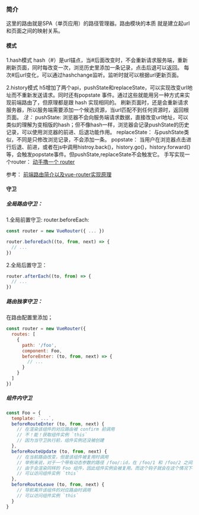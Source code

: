 ### 简介
这里的路由就是SPA（单页应用）的路径管理器。路由模块的本质 就是建立起url和页面之间的映射关系。

#### 模式
1.hash模式
hash（#）是url锚点，当#后面改变时，不会重新请求服务端，重新刷新页面，同时每改变一次，浏览历史里添加一条记录，点击后退可以返回。
每次#后url变化，可以通过hashchange监听。监听时就可以根据url更新页面。

2.history模式
h5增加了两个api，pushState和replaceState，可以实现改变url地址而不重新发送请求。同时还有popstate 事件。通过这些就能用另一种方式来实现前端路由了，但原理都是跟 hash 实现相同的。
刷新页面时，还是会重新请求服务器，所以服务端需要添加一个候选资源，当url匹配不到任何资源时，返回根页面。
*注：*
pushState:
浏览器不会向服务端请求数据，直接改变url地址，可以类似的理解为变相版的hash；但不像hash一样，浏览器会记录pushState的历史记录，可以使用浏览器的前进、后退功能作用。
replaceState：
与pushState类似，不同是只修改浏览记录，不会添加一条。
popstate：
当用户在浏览器点击进行后退、前进，或者在js中调用histroy.back()，history.go()，history.forward()等，会触发popstate事件。但pushState,replaceState不会触发它。
手写实现一个router：
[动手撸一个 router](https://github.com/muwoo/blogs/tree/master/src/router)

参考：
[前端路由简介以及vue-router实现原理](https://juejin.im/post/5b10b46df265da6e2a08a724#heading-5)
#### 守卫
##### 全局路由守卫：
1.全局前置守卫:
router.beforeEach:
```javascript
const router = new VueRouter({ ... })

router.beforeEach((to, from, next) => {
  // ...
})
```
2.全局后置守卫：
```javascript
router.afterEach((to, from) => {
  // ...
})
```
##### 路由独享守卫：
在路由配置里添加；
```javascript
const router = new VueRouter({
  routes: [
    {
      path: '/foo',
      component: Foo,
      beforeEnter: (to, from, next) => {
        // ...
      }
    }
  ]
})
```
##### 组件内守卫
```javascript
const Foo = {
  template: `...`,
  beforeRouteEnter (to, from, next) {
    // 在渲染该组件的对应路由被 confirm 前调用
    // 不！能！获取组件实例 `this`
    // 因为当守卫执行前，组件实例还没被创建
  },
  beforeRouteUpdate (to, from, next) {
    // 在当前路由改变，但是该组件被复用时调用
    // 举例来说，对于一个带有动态参数的路径 /foo/:id，在 /foo/1 和 /foo/2 之间跳转的时候，
    // 由于会渲染同样的 Foo 组件，因此组件实例会被复用。而这个钩子就会在这个情况下被调用。
    // 可以访问组件实例 `this`
  },
  beforeRouteLeave (to, from, next) {
    // 导航离开该组件的对应路由时调用
    // 可以访问组件实例 `this`
  }
}
```